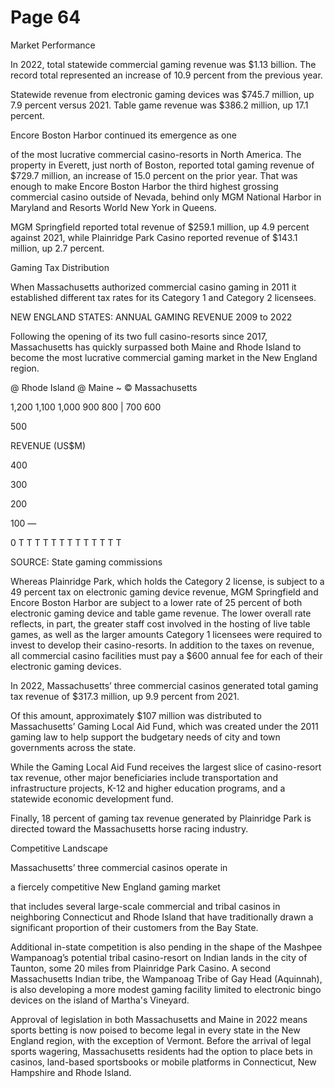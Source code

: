 # Page 64

Market Performance

In 2022, total statewide commercial gaming revenue was
$1.13 billion. The record total represented an increase of
10.9 percent from the previous year.

Statewide revenue from electronic gaming devices was
$745.7 million, up 7.9 percent versus 2021. Table game
revenue was $386.2 million, up 17.1 percent.

Encore Boston Harbor continued its emergence as one

of the most lucrative commercial casino-resorts in North
America. The property in Everett, just north of Boston,
reported total gaming revenue of $729.7 million, an
increase of 15.0 percent on the prior year. That was
enough to make Encore Boston Harbor the third highest
grossing commercial casino outside of Nevada, behind only
MGM National Harbor in Maryland and Resorts World New
York in Queens.

MGM Springfield reported total revenue of $259.1 million,
up 4.9 percent against 2021, while Plainridge Park Casino
reported revenue of $143.1 million, up 2.7 percent.

Gaming Tax Distribution

When Massachusetts authorized commercial casino
gaming in 2011 it established different tax rates for its
Category 1 and Category 2 licensees.

NEW ENGLAND STATES: ANNUAL GAMING REVENUE
2009 to 2022

Following the opening of its two full casino-resorts since
2017, Massachusetts has quickly surpassed both Maine
and Rhode Island to become the most lucrative commercial
gaming market in the New England region.

@ Rhode Island @ Maine ~ © Massachusetts

1,200
1,100
1,000
900
800 |
700
600

500

REVENUE (US$M)

400

300

200

100 —

0 T T T T T T T T T T T T T

SOURCE: State gaming commissions

Whereas Plainridge Park, which holds the Category 2
license, is subject to a 49 percent tax on electronic gaming
device revenue, MGM Springfield and Encore Boston Harbor
are subject to a lower rate of 25 percent of both electronic
gaming device and table game revenue. The lower overall
rate reflects, in part, the greater staff cost involved in the
hosting of live table games, as well as the larger amounts
Category 1 licensees were required to invest to develop
their casino-resorts. In addition to the taxes on revenue, all
commercial casino facilities must pay a $600 annual fee for
each of their electronic gaming devices.

In 2022, Massachusetts’ three commercial casinos
generated total gaming tax revenue of $317.3 million, up
9.9 percent from 2021.

Of this amount, approximately $107 million was
distributed to Massachusetts’ Gaming Local Aid Fund,
which was created under the 2011 gaming law to help
support the budgetary needs of city and town governments
across the state.

While the Gaming Local Aid Fund receives the largest slice
of casino-resort tax revenue, other major beneficiaries
include transportation and infrastructure projects, K-12
and higher education programs, and a statewide economic
development fund.

Finally, 18 percent of gaming tax revenue generated by
Plainridge Park is directed toward the Massachusetts horse
racing industry.

Competitive Landscape

Massachusetts’ three commercial casinos operate in

a fiercely competitive New England gaming market

that includes several large-scale commercial and tribal
casinos in neighboring Connecticut and Rhode Island that
have traditionally drawn a significant proportion of their
customers from the Bay State.

Additional in-state competition is also pending in the
shape of the Mashpee Wampanoag’s potential tribal
casino-resort on Indian lands in the city of Taunton,
some 20 miles from Plainridge Park Casino. A second
Massachusetts Indian tribe, the Wampanoag Tribe of
Gay Head (Aquinnah), is also developing a more modest
gaming facility limited to electronic bingo devices on the
island of Martha's Vineyard.

Approval of legislation in both Massachusetts and Maine in
2022 means sports betting is now poised to become legal
in every state in the New England region, with the exception
of Vermont. Before the arrival of legal sports wagering,
Massachusetts residents had the option to place bets in
casinos, land-based sportsbooks or mobile platforms in
Connecticut, New Hampshire and Rhode Island.

